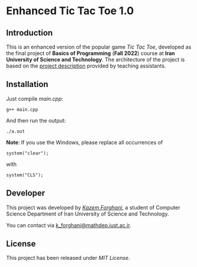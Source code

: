 # Enhanced Tic Tac Toe 1.0

## Introduction

This is an enhanced version of the popular game *Tic Tac Toe*, developed as the final project of **Basics of Programming** (**Fall 2022**) course at **Iran University of Science and Technology**. The architecture of the project is based on the [project description](description.pdf) provided by teaching assistants.

## Installation

Just compile *main.cpp*:

```
g++ main.cpp
```

And then run the output:

```
./a.out
```

**Note**: If you use the Windows, please replace all occurrences of

```
system("clear"); 
```

with

```
system("CLS"); 
```

## Developer

This project was developed by [*Kazem Forghani*](https://github.com/k-forghani), a student of Computer Science Department of Iran University of Science and Technology.

You can contact via k_forghani@mathdep.iust.ac.ir.

## License

This project has been released under *MIT License*.
